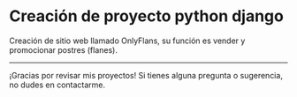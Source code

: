 
# Creación de proyecto python django

Creación de sitio web llamado OnlyFlans, su función es vender y promocionar postres (flanes).

------------------------------------------------------------------------------------
¡Gracias por revisar mis proyectos! Si tienes alguna pregunta o sugerencia, no dudes en contactarme.




